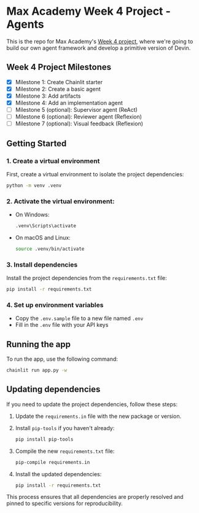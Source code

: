 # Max Academy Week 4 Project - Agents

This is the repo for Max Academy's [Week 4 project](https://hackmd.io/@timothy1ee/B168iavA0#Practical-LLM-Bootcamp-for-Devs), 
where we're going to build our own agent framework and develop a primitive version of Devin.

## Week 4 Project Milestones

- [x] Milestone 1: Create Chainlit starter
- [x] Milestone 2: Create a basic agent
- [x] Milestone 3: Add artifacts
- [x] Milestone 4: Add an implementation agent
- [ ] Milestone 5 (optional): Supervisor agent (ReAct)
- [ ] Milestone 6 (optional): Reviewer agent (Reflexion)
- [ ] Milestone 7 (optional): Visual feedback (Reflexion)

## Getting Started

### 1. Create a virtual environment

First, create a virtual environment to isolate the project dependencies:
```bash
python -m venv .venv
```

### 2. Activate the virtual environment:

- On Windows:
  ```bash
  .venv\Scripts\activate
  ```
- On macOS and Linux:
  ```bash
  source .venv/bin/activate
  ```

### 3. Install dependencies

Install the project dependencies from the `requirements.txt` file:

```bash
pip install -r requirements.txt
```

### 4. Set up environment variables

- Copy the `.env.sample` file to a new file named `.env`
- Fill in the `.env` file with your API keys

## Running the app

To run the app, use the following command:

```bash
chainlit run app.py -w
``` 

## Updating dependencies

If you need to update the project dependencies, follow these steps:

1. Update the `requirements.in` file with the new package or version.

2. Install `pip-tools` if you haven't already:
   ```bash
   pip install pip-tools
   ```

3. Compile the new `requirements.txt` file:
   ```bash
   pip-compile requirements.in
   ```

4. Install the updated dependencies:
   ```bash
   pip install -r requirements.txt
   ```

This process ensures that all dependencies are properly resolved and pinned to specific versions for reproducibility.